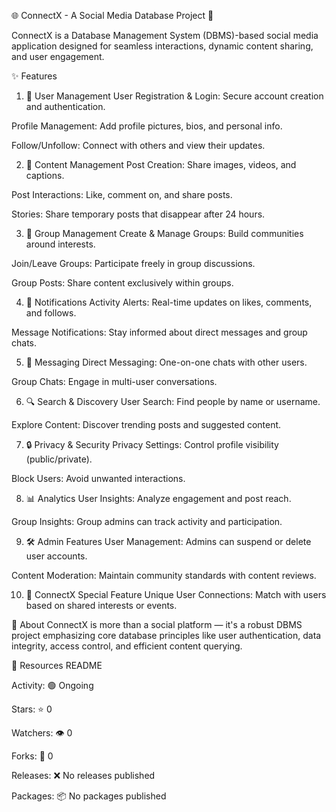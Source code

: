 🌐 ConnectX - A Social Media Database Project 📱

ConnectX is a Database Management System (DBMS)-based social media application designed for seamless interactions, dynamic content sharing, and user engagement.

✨ Features
1. 👤 User Management
User Registration & Login: Secure account creation and authentication.

Profile Management: Add profile pictures, bios, and personal info.

Follow/Unfollow: Connect with others and view their updates.

2. 📸 Content Management
Post Creation: Share images, videos, and captions.

Post Interactions: Like, comment on, and share posts.

Stories: Share temporary posts that disappear after 24 hours.

3. 👥 Group Management
Create & Manage Groups: Build communities around interests.

Join/Leave Groups: Participate freely in group discussions.

Group Posts: Share content exclusively within groups.

4. 🔔 Notifications
Activity Alerts: Real-time updates on likes, comments, and follows.

Message Notifications: Stay informed about direct messages and group chats.

5. 💬 Messaging
Direct Messaging: One-on-one chats with other users.

Group Chats: Engage in multi-user conversations.

6. 🔍 Search & Discovery
User Search: Find people by name or username.

Explore Content: Discover trending posts and suggested content.

7. 🔒 Privacy & Security
Privacy Settings: Control profile visibility (public/private).

Block Users: Avoid unwanted interactions.

8. 📊 Analytics
User Insights: Analyze engagement and post reach.

Group Insights: Group admins can track activity and participation.

9. 🛠️ Admin Features
User Management: Admins can suspend or delete user accounts.

Content Moderation: Maintain community standards with content reviews.

10. 🔗 ConnectX Special Feature
Unique User Connections: Match with users based on shared interests or events.

📌 About
ConnectX is more than a social platform — it's a robust DBMS project emphasizing core database principles like user authentication, data integrity, access control, and efficient content querying.

📁 Resources
README

Activity: 🟢 Ongoing

Stars: ⭐ 0

Watchers: 👁️ 0

Forks: 🍴 0

Releases: ❌ No releases published

Packages: 📦 No packages published
